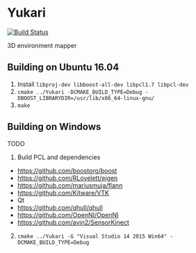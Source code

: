 # Yukari

[![Build Status](https://travis-ci.com/DanNixon/Yukari.svg?token=hEeXj1er91qf6vBmhf9x&branch=master)](https://travis-ci.com/DanNixon/Yukari)

3D environment mapper

## Building on Ubuntu 16.04

1. Install `libproj-dev libboost-all-dev libpcl1.7 libpcl-dev`
2. `cmake ../Yukari -DCMAKE_BUILD_TYPE=Debug -DBOOST_LIBRARYDIR=/usr/lib/x86_64-linux-gnu/`
3. `make`

## Building on Windows

TODO

1. Build PCL and dependencies
  - https://github.com/boostorg/boost
  - https://github.com/RLovelett/eigen
  - https://github.com/mariusmuja/flann
  - https://github.com/Kitware/VTK
  - Qt
  - https://github.com/qhull/qhull
  - https://github.com/OpenNI/OpenNI
  - https://github.com/avin2/SensorKinect
2. `cmake ../Yukari -G "Visual Studio 14 2015 Win64" -DCMAKE_BUILD_TYPE=Debug`
